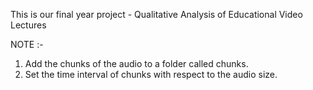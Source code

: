This is our final year project - Qualitative Analysis of Educational Video Lectures

NOTE :- 
1. Add the chunks of the audio to a folder called chunks.
2. Set the time interval of chunks with respect to the audio size.
